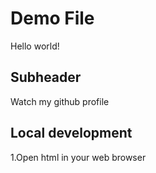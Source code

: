 # Demo File
Hello world!

## Subheader
Watch my github profile

## Local development

1.Open html in your web browser